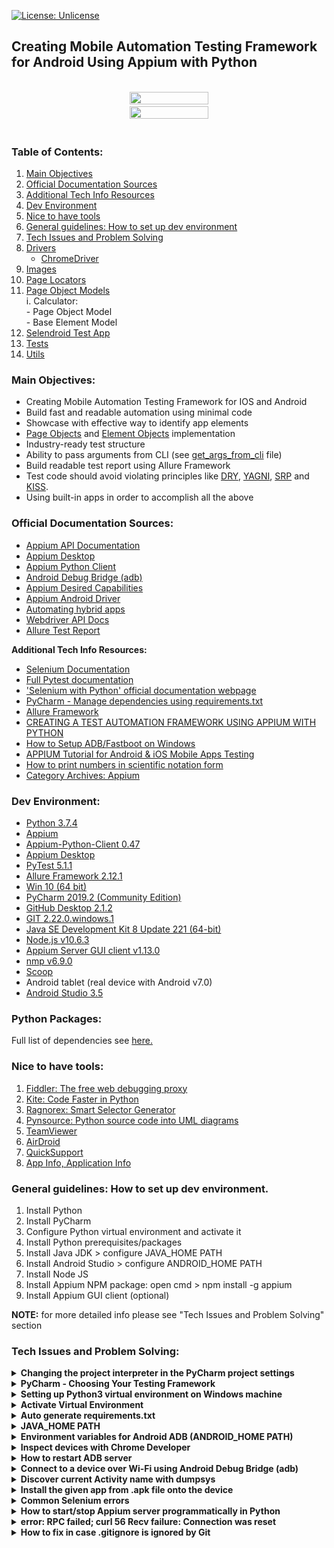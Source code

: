 [![License: Unlicense](https://img.shields.io/badge/license-Unlicense-blue.svg)](http://unlicense.org/)

## Creating Mobile Automation Testing Framework for Android Using Appium with Python

<br/> 
<div align="center"> 
<img width="50%" height="50%" src="https://github.com/ikostan/TestAutomationFrameworkUsingAppiumWithPython/blob/master/img/video-to-gif-2.gif" hspace="0">
<img width="50%" height="50%" src="https://github.com/ikostan/TestAutomationFrameworkUsingAppiumWithPython/blob/master/img/ezgif.com-video-to-gif.gif" hspace="0">
</div>
<br/>

### Table of Contents:<br/>

1. <a href="#main_objectives">Main Objectives</a><br/>
2. <a href="#official_documentation_sources">Official Documentation Sources</a><br/>
3. <a href="#additional_tech_info_resources">Additional Tech Info Resources</a><br/>
4. <a href="#dev_env">Dev Environment</a><br/>
5. <a href="#tools">Nice to have tools</a><br/>
6. <a href="#guidelines">General guidelines: How to set up dev environment</a><br/>
7. <a href="#tech_issues">Tech Issues and Problem Solving</a><br/>
8. <a href="https://github.com/ikostan/TestAutomationFrameworkUsingAppiumWithPython/tree/master/drivers">Drivers</a><br/>
    - <a href="https://github.com/ikostan/TestAutomationFrameworkUsingAppiumWithPython/tree/master/drivers/chromedriver">ChromeDriver</a><br/>
9. <a href="https://github.com/ikostan/TestAutomationFrameworkUsingAppiumWithPython/tree/master/img">Images</a><br/>
10. <a href="https://github.com/ikostan/TestAutomationFrameworkUsingAppiumWithPython/tree/master/page_locators">Page Locators</a><br/>
11. <a href="https://github.com/ikostan/TestAutomationFrameworkUsingAppiumWithPython/tree/master/page_object_models">Page Object Models</a><br/>
    i. Calculator:<br/>
        - Page Object Model<br/>
        - Base Element Model<br/>
12. <a href="https://github.com/ikostan/TestAutomationFrameworkUsingAppiumWithPython/tree/master/selendroid_app">Selendroid Test App</a><br/>
13. <a href="https://github.com/ikostan/TestAutomationFrameworkUsingAppiumWithPython/tree/master/tests">Tests</a><br/>
14. <a href="https://github.com/ikostan/TestAutomationFrameworkUsingAppiumWithPython/tree/master/utils">Utils</a><br/>


### Main Objectives:<br/>
<a id="main_objectives"></a>
- Creating Mobile Automation Testing Framework for IOS and Android<br/>
- Build fast and readable automation using minimal code<br/>
- Showcase with effective way to identify app elements<br/>
- [Page Objects](https://github.com/ikostan/TestAutomationFrameworkUsingAppiumWithPython/tree/master/page_object_models) and [Element Objects](https://github.com/ikostan/TestAutomationFrameworkUsingAppiumWithPython/tree/master/page_object_models/element) implementation<br/>
- Industry-ready test structure<br/>
- Ability to pass arguments from CLI (see [get_args_from_cli](https://github.com/ikostan/TEST_AUTOMATION_FRAMEWORK_USING_APPIUM_WITH_PYTHON/blob/master/utils/get_args_from_cli.py) file)
- Build readable test report using Allure Framework<br/>
- Test code should avoid violating principles like [DRY](https://en.wikipedia.org/wiki/Don%27t_repeat_yourself), [YAGNI](https://en.wikipedia.org/wiki/You_aren%27t_gonna_need_it), [SRP](https://en.wikipedia.org/wiki/Single_responsibility_principle) and [KISS](https://en.wikipedia.org/wiki/KISS_principle).
- Using built-in apps in order to accomplish all the above<br/>


### Official Documentation Sources:<br/>
<a id="official_documentation_sources"></a>
- [Appium API Documentation](http://appium.io/docs/en/about-appium/api/)<br/>
- [Appium Desktop](https://github.com/appium/appium-desktop)<br/>
- [Appium Python Client](https://github.com/appium/python-client)<br/>
- [Android Debug Bridge (adb)](https://developer.android.com/studio/command-line/adb)<br/>
- [Appium Desired Capabilities](http://appium.io/docs/en/writing-running-appium/caps/)<br/>
- [Appium Android Driver](https://github.com/appium/appium-android-driver)<br/>
- [Automating hybrid apps](http://appium.io/docs/en/writing-running-appium/web/hybrid/)
- [Webdriver API Docs](https://webdriver.io/docs/api.html)
- [Allure Test Report](http://allure.qatools.ru/)


**Additional Tech Info Resources:**<br/>
<a id="additional_tech_info_resources">
- [Selenium Documentation](https://seleniumhq.github.io/selenium/docs/api/py/api.html)<br/>
- [Full Pytest documentation](http://doc.pytest.org/en/latest/contents.html)<br/>
- ['Selenium with Python' official documentation webpage](https://selenium-python.readthedocs.io)<br/>
- [PyCharm - Manage dependencies using requirements.txt](https://www.jetbrains.com/help/pycharm/managing-dependencies.html)<br/>
- [Allure Framework](https://docs.qameta.io/allure/)<br/>
- [CREATING A TEST AUTOMATION FRAMEWORK USING APPIUM WITH PYTHON](https://qaboy.com/2018/06/27/automation-framework-using-appium-python/)<br/>
- [How to Setup ADB/Fastboot on Windows](https://theunlockr.com/how-to-set-up-adb-usb-drivers-for-android-devices/)<br/>
- [APPIUM Tutorial for Android & iOS Mobile Apps Testing](https://www.guru99.com/introduction-to-appium.html)
- [How to print numbers in scientific notation form](https://mail.python.org/pipermail/tutor/2008-June/062649.html)
- [Category Archives: Appium](https://www.toolsqa.com/category/mobile-automation/appium/)

### Dev Environment:<br/>
<a id="dev_env"></a>
- [Python 3.7.4](https://www.python.org/downloads/release/python-374/)<br/>
- [Appium](http://appium.io/)<br/>
- [Appium-Python-Client 0.47](https://pypi.org/project/Appium-Python-Client/)<br/>
- [Appium Desktop](https://github.com/appium/appium-desktop)
- [PyTest 5.1.1](https://pypi.org/project/pytest/)<br/>
- [Allure Framework 2.12.1](http://allure.qatools.ru/)<br/>
- [Win 10 (64 bit)](https://www.microsoft.com/en-ca/software-download/windows10)<br/>
- [PyCharm 2019.2 (Community Edition)](https://www.jetbrains.com/pycharm/download/#section=windows)<br/>
- [GitHub Desktop 2.1.2](https://desktop.github.com/)<br/>
- [GIT 2.22.0.windows.1](https://git-scm.com/download/win)<br/>
- [Java SE Development Kit 8 Update 221 (64-bit)](https://www.oracle.com/technetwork/java/javase/downloads/jdk8-downloads-2133151.html)<br/>
- [Node.js v10.6.3](https://nodejs.org/en/download/current/)<br/>
- [Appium Server GUI client v1.13.0](http://appium.io/)<br/>
- [nmp v6.9.0](https://nodejs.org/en/download/)<br/>
- [Scoop](https://scoop.sh/)<br/>
- Android tablet (real device with Android v7.0)<br/>
- [Android Studio 3.5](https://developer.android.com/studio/?gclid=CjwKCAjw44jrBRAHEiwAZ9igKJZ4_eky4PfdbRM1P_T2XejHOYyRH1GIdTyLyAWmEUULF3Dmv6zi7xoCaOwQAvD_BwE)<br/>


### Python Packages:<br/>
Full list of dependencies see [here.](https://github.com/ikostan/TEST_AUTOMATION_FRAMEWORK_USING_APPIUM_WITH_PYTHON/blob/master/requirements.txt)


### Nice to have tools:
<a id="tools"></a>
1. [Fiddler: The free web debugging proxy](https://www.telerik.com/fiddler)<br/>
2. [Kite: Code Faster in Python](https://kite.com/)<br/>
3. [Ragnorex: Smart Selector Generator](https://www.ranorex.com/selocity/browser-extension)<br/>
4. [Pynsource: Python source code into UML diagrams](https://www.pynsource.com/index.html)<br/>
5. [TeamViewer](https://www.teamviewer.com/en/?pcc_keyword=teamviewer&gclid=CjwKCAjw44jrBRAHEiwAZ9igKBBMHbZjxT2zAPCJFrK-Agcldw0iOKD_1TyEeKcbCN_uTZjvCnQaNxoCfuwQAvD_BwE)<br/>
6. [AirDroid](https://www.airdroid.com/)<br/>
7. [QuickSupport](https://play.google.com/store/apps/details?id=com.teamviewer.quicksupport.market&hl=en_CA)<br/>
8. [App Info, Application Info](https://play.google.com/store/apps/details?id=com.bestappfactory.appinfo&hl=en_CA)<br/>


### General guidelines: How to set up dev environment.<br/>
<a id="guidelines"></a>
1. Install Python<br/>
2. Install PyCharm<br/>
3. Configure Python virtual environment and activate it<br/>
4. Install Python prerequisites/packages<br/>
5. Install Java JDK > configure JAVA_HOME PATH<br/>
6. Install Android Studio > configure ANDROID_HOME PATH<br/>
7. Install Node JS<br/>
8. Install Appium NPM package: open cmd > npm install -g appium<br/>
9. Install Appium GUI client (optional)<br/>

**NOTE:** for more detailed info please see "Tech Issues and Problem Solving" section<br/>


### Tech Issues and Problem Solving:<br/>
<a id="tech_issues"></a>

<details>
  <summary><b>Changing the project interpreter in the PyCharm project settings</b></summary>

<br/>1. In the **Settings/Preferences dialog** (Ctrl+Alt+S), select **Project <project name> | Project Interpreter**.<br/>
2. Expand the list of the available interpreters and click the **Show All** link.<br/>
3. Select the target interpreter. When PyCharm stops supporting any of the outdated Python versions, the corresponding project interpreter is marked as unsupported.<br/>
4. The Python interpreter name specified in the **Name** field, becomes visible in the list of available interpreters. Click **OK** to apply the changes.<br/>

For more info please check [here](https://www.jetbrains.com/help/pycharm/configuring-python-interpreter.html)<br/>

</details>


<details>
  <summary><b>PyCharm - Choosing Your Testing Framework</b></summary>
 
<br/>1. Open the Settings/Preferences dialog, and under the node Tools, click the page **Python Integrated Tools**.<br/>
2. On this page, click the **Default Test Runner** field.<br/>
3. Choose the desired test runner:<br/>

<br/>   
<div align="center"> 
<img width="60%" height="60%" src="https://github.com/ikostan/SELENIUM_WEBDRIVER_WORKING_WITH_ELEMENTS/blob/master/testing_selenium_capabilities/img/py_choosing_test_runner.png" hspace="20">
</div>
<br/>

For more info please see [Enable Pytest for you project](https://www.jetbrains.com/help/pycharm/pytest.html)
</details>


<details>
  <summary><b>Setting up Python3 virtual environment on Windows machine</b></summary>
<br/>

1. open CMD<br/>
2. navigate to project directory, for example:<br/> 

```bash
cd C:\Users\superadmin\Desktop\Python\CodinGame
```

3. run following command:<br/> 

```bash 
pip install virtualenv
```

4. run following command:<br/> 

```bash 
virtualenv venv --python=python
```
    
</details>


<details>
  
  <summary><b>Activate Virtual Environment</b></summary>

  <br/>
  In a newly created virtualenv there will be a bin/activate shell script. For Windows systems, activation scripts are provided for CMD.exe and Powershell.
  <br/><br/>

  1. Open Terminal<br/>
  2. Run: \path\to\env\Scripts\activate 
  
  <br/>Source: https://pypi.org/project/virtualenv/1.8.2/
  
</details>


<details>
  <summary><b>Auto generate requirements.txt</b></summary>

<br/>Any application typically has a set of dependencies that are required for that application to work. The requirements file is a way to specify and install specific set of package dependencies at once.<br/>
Use pip’s freeze command to generate a requirements.txt file for your project:<br/>

   ```python
    pip freeze > requirements.txt
```

If you save this in requirements.txt, you can follow this guide: [PyCharm - Manage dependencies using requirements.txt](https://www.jetbrains.com/help/pycharm/managing-dependencies.html), or you can:<br/>
   
   ```python
    pip install -r requirements.txt
```   
Source: https://www.idiotinside.com/2015/05/10/python-auto-generate-requirements-txt/<br/>
</details>


<details>
  
  <summary><b>JAVA_HOME PATH</b></summary>

   <br/>A. In order to configure JAVA_HOME path do the following:</b><br/>
   1. Go to "Advanced System Settings" > Advanced Tab > Environment Variables<br/>
   2. Go to System Variables section > click on New... button<br/>
   3. Type Variable name: JAVA_HOME<br/>
   4. Enter Variable Value: C:\Program Files\Java\jdk1.8.0_221<br/>
   5. Press OK button<br/><br/>
  
  <div align="center"> 
  <img width="90%" height="90%" src="https://github.com/ikostan/AppiumTesting/blob/master/img/java_home.jpg" hspace="10">
  </div>
  
  <b>B. Edit environment variable:</b><br/>
  1. From System variables list select path > Press Edit... button<br/>
  2. Press on New button > type: %JAVA_HOME%\bin<br/>
  3. Press OK button<br/>
  
  <div align="center"> 
  <img width="90%" height="90%" src="https://github.com/ikostan/AppiumTesting/blob/master/img/java_home_2.jpg" hspace="10">
  </div>
  
</details>


<details>
  
  <summary><b>Environment variables for Android ADB (ANDROID_HOME PATH)</b></summary>
  
   <br/>
   
   **NOTE:** Android Studio must be installed first.
    
   <br/>
   
<b>A. In order to configure ANDROID_HOME path do the following:</b><br/>
  1. Go to "Advanced System Settings" > Advanced Tab > Environment Variables<br/>
  2. Go to System Variables section > click on New... button<br/>
  3. Type Variable name: ANDROID_HOME<br/>
  4. Enter Variable Value: C:\Users\username\AppData\Local\Android\Sdk<br/>
  5. Press OK button<br/><br/>
  <div align="center"> 
  <img width="90%" height="90%" src="https://github.com/ikostan/AppiumTesting/blob/master/img/android_home.JPG" hspace="10">
  </div>
  
  <b>B. Edit environment variable:</b><br/>
  1. From System variables list select path > Press Edit... button<br/>
  2. Press on New button > type: %ANDROID_HOME%\tools<br/>
  3. Press OK button<br/>
  4. Press on New button > type: %ANDROID_HOME%\platform-tools<br/>
  5. Press OK button<br/>
  
  <div align="center"> 
  <img width="90%" height="90%" src="https://github.com/ikostan/AppiumTesting/blob/master/img/android_home_2.JPG" hspace="10">
  </div>
  
  <b>C. Test:</b>
  1. Open CMD > run "adb devices"<br/>
  2. If everifyng is configured properly you will something like this:<br/>
  
  <div align="center"> 
  <img width="50%" height="50%" src="https://github.com/ikostan/AppiumTesting/blob/master/img/adb_devices.JPG" hspace="10">
  </div>
  
</details>


<details>
  
  <summary><b>Inspect devices with Chrome Developer</b></summary>
  <br/>
  1. Open Chrome web browser > new tab<br/>
  2. Paste following address: chrome:..inspect/#devices<br/>
  
  <br/>If evryfing connected properly you will see something like this:<br>
  <div align="center"> 
  <img width="90%" height="90%" src="https://github.com/ikostan/AppiumTesting/blob/master/img/inspect_devices.JPG" hspace="10">
  </div>
  
  Source: 
</details>


<details>
  
  <summary><b>How to restart ADB server</b></summary>
 
  1. Open Command promt > run: adb kill-server
  2. press enter
  3. run:  adb start-server
  4. press enter
  
  <br/>Source: https://stackoverflow.com/questions/29826101/how-to-restart-adb-manually-from-android-studio
  
</details>


<details>
  <summary><b>Connect to a device over Wi-Fi using Android Debug Bridge (adb)</b></summary>
  
  <br/>
  
  **adb** is included in the Android SDK Platform-Tools package. You can download this package with the [SDK Manager](https://developer.android.com/studio/intro/update.html#sdk-manager), which installs it at android_sdk/platform-tools/. Or if you want the standalone Android SDK Platform-Tools package, you can download it [here](https://developer.android.com/studio/releases/platform-tools.html).<br/>
    
   **Run Appium Tests On Real Android Device over Wifi:**<br/>
    
   1. Connect your device to computer via USB and check if it is connected using **‘adb devices’** which will list you the devices connected to your machine.<br/>
   2. We should make sure that android device and the Laptop are connected to the same Wifi network. In my case wifi is on for laptop and mobile device and not need to purchase any wireless wifi adapter.<br/>
   3. Restart adb and make it work over tcpip by specifying the port value (***adb tcpip 5555*). If no port number is specified, Port 5555 is used by default. This step will make your adb daemon to re-start on the specified port.
   4. We need to get the IP address of the the device. There are two ways to get IP address of your device by using below options:<br/>
       - Your device -> Settings -> Wifi -> Wifi Settings<br/>
       - adb shell ip -f inet addr show wlan0<br/>
   5. Run the below command to connect adb to your device over Wi-Fi using IP address of your device:<br/>
       - adb connect ip_address:tcpip_port<br/>
   6. Confirm that your host computer is connected to the target device:<br/>
       - adb devices<br/>
   
   Source: https://developer.android.com/studio/command-line/adb<br/>
   Source: https://rajeevkumarweb.wordpress.com/2017/06/03/run-appium-tests-on-real-android-device-over-wifi/<br/>

</details>


<details>
  <summary><b>Discover current Activity name with dumpsys</b></summary>
   <br/>
   
   **dumpsys** is a shell command. You can run it from the command line as follows:<br/>
        - adb shell<br/>
        - dumpsys window windows | grep -E 'mCurrentFocus | mFocusedApp'<br/>
    
   If you have multiple devices connected, first get their IDs by executing:<br/>
        - adb devices<br/>
        
   Then, replace <your-device-id> with the relevant device ID:<br/>
        - adb -s <your-device-id> shell<br/>
        - dumpsys window windows | grep -E 'mCurrentFocus | mFocusedApp'<br/>
   
   <br/> You should see something like that:
   <div align="center"> 
   <img width="60%" height="60%" src="https://github.com/ikostan/AppiumTesting/blob/master/img/adb_shell.JPG" hspace="10">
   </div>
   
   Source: https://developer.android.com/studio/command-line/dumpsys<br/>
   Source: https://stackoverflow.com/questions/43178672/dumpsys-window-windows-grep-e-mcurrentfocusmfocusedapp-command-is-not-retu/46545726#46545726<br/>
</details>


<details>
  
  <summary><b>Install the given app from .apk file onto the device</b></summary>
  <br/>
  
**Full Documentation:**<br/>

- [Install the given app onto the device](http://appium.io/docs/en/commands/device/app/install-app/)<br/>
- [ADB: Installing App on Emulator](https://nishantverma.gitbooks.io/appium-for-android/installing_app_on_emulator.html)<br/>

** Python code example (Appium):**<br/>
```python
self.driver.install_app('/Users/johndoe/path/to/app.apk');
```

** Code example (adb):**<br/>
```
adb install path/to/your/app.apk('/Users/johndoe/path/to/app.apk');
```
</details>


<details>
  <summary><b>Common Selenium errors</b></summary>

<br/>- **[How to fix common Selenium errors?](https://www.ultimateqa.com/common-selenium-webdriver-errors-fix/)**<br/>

</details>


<details>
  
  <summary><b>How to start/stop Appium server programmatically in Python</b></summary>
  <br/>

**Using AppiumService Class**<br>

The Python client actually comes with a handy module called AppiumService that you can use to programmatically start/stop an Appium server.<br/>

To start:<br/>
```python
from appium.webdriver.appium_service import AppiumService
appium_service = AppiumService()
self.appium_service.start()
```

To stop:<br/>
```python
self.appium_service.stop()
```

**Using CMD/scripting**<br/>

To start:<br/>
```python
import os
os.system("start /B start cmd.exe @cmd /k appium") 
```

In case you want to change the port(e.g. to 4728) of the appium server (may be when you have multiple servers for multiple devices) you can use following:<br/>
```python
import os
os.system("start /B start cmd.exe @cmd /k appium -a 127.0.0.1 -p 4728")
```

To stop:<br/>
```python
os.system("taskkill /F /IM node.exe") 
```

Source:<br/>
   - https://stackoverflow.com/questions/51734382/how-to-start-appium-server-programmatically-in-python<br/>
   - https://github.com/appium/python-client/blob/master/appium/webdriver/appium_service.py<br/>
   - https://discuss.appium.io/t/launching-and-stopping-appium-server-programmtically/700/2
</details>


<details>
  
  <summary><b>error: RPC failed; curl 56 Recv failure: Connection was reset</b></summary>
  <br/>
  1. Open Git Bash<br/>
  2. Run: "git config --global http.postBuffer 157286400" 
  
  <br/>Source: https://stackoverflow.com/questions/36940425/gitlab-push-failed-error
  
</details>


<details>
  <summary><b>How to fix in case .gitignore is ignored by Git</b></summary>

<br/>Even if you haven't tracked the files so far, Git seems to be able to "know" about them even after you add them to .gitignore.<br/> 

**NOTE:**<br/>
    - First commit your current changes, or you will lose them.<br/> 
    - Then run the following commands from the top folder of your Git repository:<br/> 
    
   ```bash 
    git rm -r --cached .
    git add .
    git commit -m "fixed untracked files"
   ```
    
</details>
